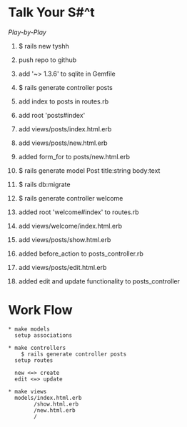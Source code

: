 # Talk Your S#^t

*Play-by-Play*

1. $ rails new tyshh

2. push repo to github

3. add '~> 1.3.6' to sqlite in Gemfile

4. $ rails generate controller posts

5. add index to posts in routes.rb

6. add root 'posts#index'

7. add views/posts/index.html.erb

8. add views/posts/new.html.erb

9. added form_for to posts/new.html.erb

10. $ rails generate model Post title:string body:text

11. $ rails db:migrate

12. $ rails generate controller welcome

13. added root 'welcome#index' to routes.rb

14. add views/welcome/index.html.erb

15. add views/posts/show.html.erb

16. added before_action to posts_controller.rb

17. add views/posts/edit.html.erb

18. added edit and update functionality to posts_controller


# Work Flow

    * make models
      setup associations

    * make controllers
        $ rails generate controller posts
      setup routes

      new <=> create
      edit <=> update

    * make views
      models/index.html.erb
            /show.html.erb
            /new.html.erb
            /
